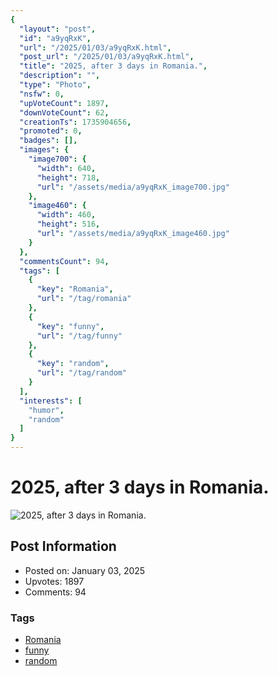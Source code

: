 ```yaml
---
{
  "layout": "post",
  "id": "a9yqRxK",
  "url": "/2025/01/03/a9yqRxK.html",
  "post_url": "/2025/01/03/a9yqRxK.html",
  "title": "2025, after 3 days in Romania.",
  "description": "",
  "type": "Photo",
  "nsfw": 0,
  "upVoteCount": 1897,
  "downVoteCount": 62,
  "creationTs": 1735904656,
  "promoted": 0,
  "badges": [],
  "images": {
    "image700": {
      "width": 640,
      "height": 718,
      "url": "/assets/media/a9yqRxK_image700.jpg"
    },
    "image460": {
      "width": 460,
      "height": 516,
      "url": "/assets/media/a9yqRxK_image460.jpg"
    }
  },
  "commentsCount": 94,
  "tags": [
    {
      "key": "Romania",
      "url": "/tag/romania"
    },
    {
      "key": "funny",
      "url": "/tag/funny"
    },
    {
      "key": "random",
      "url": "/tag/random"
    }
  ],
  "interests": [
    "humor",
    "random"
  ]
}
---
```


# 2025, after 3 days in Romania.

![2025, after 3 days in Romania.](/assets/media/a9yqRxK_image700.jpg)

## Post Information

- Posted on: January 03, 2025
- Upvotes: 1897
- Comments: 94

### Tags

- [Romania](/tag/Romania)
- [funny](/tag/funny)
- [random](/tag/random)
